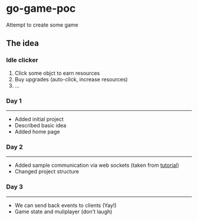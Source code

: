 # go-game-poc
Attempt to create some game

## The idea
### Idle clicker

1. Click some objct to earn resources
2. Buy upgrades (auto-click, increase resources)
3. ...

### Day 1
___
- Added initial project
- Described basic idea
- Added home page

### Day 2
___
- Added sample communication via web sockets (taken from [tutorial](https://tutorialedge.net/projects/chat-system-in-go-and-react/part-4-handling-multiple-clients/))  
- Changed project structure

### Day 3
---
- We can send back events to clients (Yay!)
- Game state and muliplayer (don't laugh)
